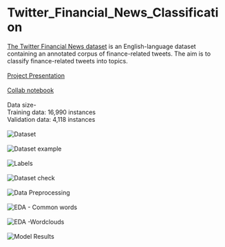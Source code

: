 # Twitter_Financial_News_Classification
<a href="https://www.kaggle.com/datasets/sulphatet/twitter-financial-news" target="_blank">The Twitter Financial News dataset</a> is an English-language dataset containing an annotated corpus of finance-related tweets.  The aim is to classify finance-related tweets into topics.\
\
<a href="https://docs.google.com/presentation/d/16AKM1C9NJrQiDGkdbcLuoBMFS80jDyJDziMdlN_q560/edit?usp=sharing" target="_blank">Project Presentation</a>\
\
<a href="https://colab.research.google.com/github/Ajitesh-Tamirisa/Twitter_Financial_News_Classification/blob/main/Twitter_Financial_News_Classification.ipynb" target="_blank">Collab notebook</a>\
\
Data size-\
Training data: 16,990 instances\
Validation data: 4,118 instances\
\
![Dataset](https://github.com/Ajitesh-Tamirisa/Twitter_Financial_News_Classification/blob/main/Screenshots/Dataset.png)\
\
![Dataset example](https://github.com/Ajitesh-Tamirisa/Twitter_Financial_News_Classification/blob/main/Screenshots/Dataset%20Example.png)\
\
![Labels](https://github.com/Ajitesh-Tamirisa/Twitter_Financial_News_Classification/blob/main/Screenshots/Labels.png)\
\
![Dataset check](https://github.com/Ajitesh-Tamirisa/Twitter_Financial_News_Classification/blob/main/Screenshots/Data%20check.png)\
\
![Data Preprocessing](https://github.com/Ajitesh-Tamirisa/Twitter_Financial_News_Classification/blob/main/Screenshots/Data%20Preprocessing.png)\
\
![EDA - Common words](https://github.com/Ajitesh-Tamirisa/Twitter_Financial_News_Classification/blob/main/Screenshots/EDA%20-%20Common%20words.png)\
\
![EDA -Wordclouds](https://github.com/Ajitesh-Tamirisa/Twitter_Financial_News_Classification/blob/main/Screenshots/EDA%20-%20Wordclouds.png)\
\
![Model Results](https://github.com/Ajitesh-Tamirisa/Twitter_Financial_News_Classification/blob/main/Screenshots/Model%20Results.png)
